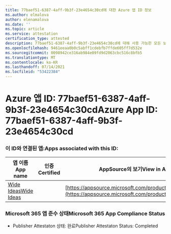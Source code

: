 ```yaml
---
title: 77baef51-6387-4aff-9b3f-23e4654c30cd에 대한 Azure 앱 ID 정보
ms.author: elmalova
author: elenamalova
ms.date: ''
ms.topic: article
ms.service: attestation
certification_type: attested
description: 77baef51-6387-4aff-9b3f-23e4654c30cd에 대해 사용 가능한 모든 보안 및 규정 준수 정보입니다.
ms.openlocfilehash: 9461eeaa0b0c5abff1cdebfb7ffde605ff7d532e
ms.sourcegitcommit: 0098942ce316ab984e09fd9d2063cbc516c8bfb5
ms.translationtype: MT
ms.contentlocale: ko-KR
ms.lasthandoff: 07/14/2021
ms.locfileid: "53422384"
---
```

# <a name="azure-app-id-77baef51-6387-4aff-9b3f-23e4654c30cd"></a><span data-ttu-id="532dd-103">Azure 앱 ID: 77baef51-6387-4aff-9b3f-23e4654c30cd</span><span class="sxs-lookup"><span data-stu-id="532dd-103">Azure App ID: 77baef51-6387-4aff-9b3f-23e4654c30cd</span></span>


### <a name="apps-associated-with-this-id"></a><span data-ttu-id="532dd-104">이 ID와 연결된 앱:</span><span class="sxs-lookup"><span data-stu-id="532dd-104">Apps associated with this ID:</span></span>
| <span data-ttu-id="532dd-105">**앱 이름**</span><span class="sxs-lookup"><span data-stu-id="532dd-105">**App name**</span></span> | <span data-ttu-id="532dd-106">**인증**</span><span class="sxs-lookup"><span data-stu-id="532dd-106">**Certified**</span></span> | <span data-ttu-id="532dd-107">**AppSource의 보기**</span><span class="sxs-lookup"><span data-stu-id="532dd-107">**View in AppSource**</span></span> |
|-|-|-|
| [<span data-ttu-id="532dd-108">Wide Ideas</span><span class="sxs-lookup"><span data-stu-id="532dd-108">Wide Ideas</span></span>](https://docs.microsoft.com/en-us/microsoft-365-app-certification/forward/WA200000819) |  | [https://appsource.microsoft.com/product/office/WA200000819](https://appsource.microsoft.com/product/office/WA200000819) |

### <a name="microsoft-365-app-compliance-status"></a><span data-ttu-id="532dd-109">Microsoft 365 앱 준수 상태</span><span class="sxs-lookup"><span data-stu-id="532dd-109">Microsoft 365 App Compliance Status</span></span>
- <span data-ttu-id="532dd-110">Publisher Attestaton 상태: 완료</span><span class="sxs-lookup"><span data-stu-id="532dd-110">Publisher Attestaton Status: Completed</span></span>
